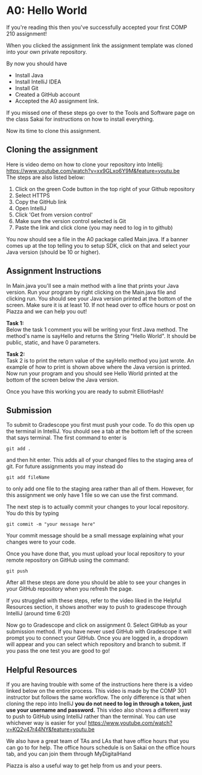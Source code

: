 # A0: Hello World

If you're reading this then you've successfully accepted your first COMP 210 assignment!

When you clicked the assignment link the assignment template was cloned into your own private repository.

By now you should have
* Install Java
* Install IntelliJ IDEA
* Install Git
* Created a GitHub account
* Accepted the A0 assignment link.

If you missed one of these steps go over to the Tools and Software page on the class Sakai for instructions on how to install everything.

Now its time to clone this assignment. 

## Cloning the assignment
Here is video demo on how to clone your repository into Intellij: https://www.youtube.com/watch?v=xx9GLxo6Y9M&feature=youtu.be  
The steps are also listed below:  
1. Click on the green Code button in the top right of your Github repository
2. Select HTTPS
3. Copy the GitHub link
4. Open IntelliJ
5. Click 'Get from version control'
6. Make sure the version control selected is Git
7. Paste the link and click clone (you may need to log in to github)

You now should see a file in the A0 package called Main.java. If a banner comes up at the top
telling you to setup SDK, click on that and select your Java version (should be 10 or higher).

## Assignment Instructions
In Main.java you'll see a main method with a line that prints your Java version. Run your program by right clicking on the Main.java file and clicking run. You should see your Java version printed at the bottom of the screen. Make sure it is at least 10. 
If not head over to office hours or post on Piazza and we can help you out!

**Task 1:**  
Below the task 1 comment you will be writing your first Java method. The method's name is sayHello and returns the String "Hello World". It should be public, static, and have 0 parameters.

**Task 2:**  
Task 2 is to print the return value of the sayHello method you just wrote. An example of how to print is shown above where the Java version is printed. Now run
your program and you should see Hello World printed at the bottom of the screen below the Java version.

Once you have this working you are ready to submit ElliotHash!

## Submission
To submit to Gradescope you first must push your code. To do this open up the terminal in IntelliJ. You should see a 
tab at the bottom left of the screen that says terminal. The first command to enter is  
```
git add .
```
and then hit enter. This adds all of your changed files to the staging area of git. For future assignments you may instead do  

```
git add fileName 
```
to only add one file to the staging area rather than all of them. However, for this assignment we only have 1 file so we can use the first command.

The next step is to actually commit your changes to your local repository. You do this by typing  
~~~
git commit -m "your message here"
~~~

Your commit message should be a small message explaining what your changes were
to your code. 

Once you have done that, you must upload your local repository to your remote repository on GitHub using the command:  
```
git push
```
After all these steps are done you should be able to see your changes in your GitHub repository when you refresh the page. 

If you struggled with these steps, refer to the video liked in the Helpful Resources section, it shows another way to push to gradescope through IntelliJ (around time 6:20)

Now go to Gradescope and click on assignment 0. Select GitHub as your submission method. If you have never
used GitHub with Gradescope it will prompt you to connect your GitHub. Once you are logged in, a dropdown will appear
and you can select which repository and branch to submit. If you pass the one test you are good to go! 

## Helpful Resources 

If you are having trouble with some of the instructions here there is a video linked below on the entire process. This video is made by the 
COMP 301 instructor but follows the same workflow. The only difference is that when cloning the repo into InelliJ **you do
not need to log in through a token, just use your username and password.**  This video also shows a different way to push to GitHub using IntelliJ rather than the terminal. You can use whichever way is easier for you!
https://www.youtube.com/watch?v=KQ2v47r44NY&feature=youtu.be  


We also have a great team of TAs and LAs that have office hours that you can go to for help. The office hours schedule
is on Sakai on the office hours tab, and you can join them through MyDigitalHand

Piazza is also a useful way to get help from us and your peers.




